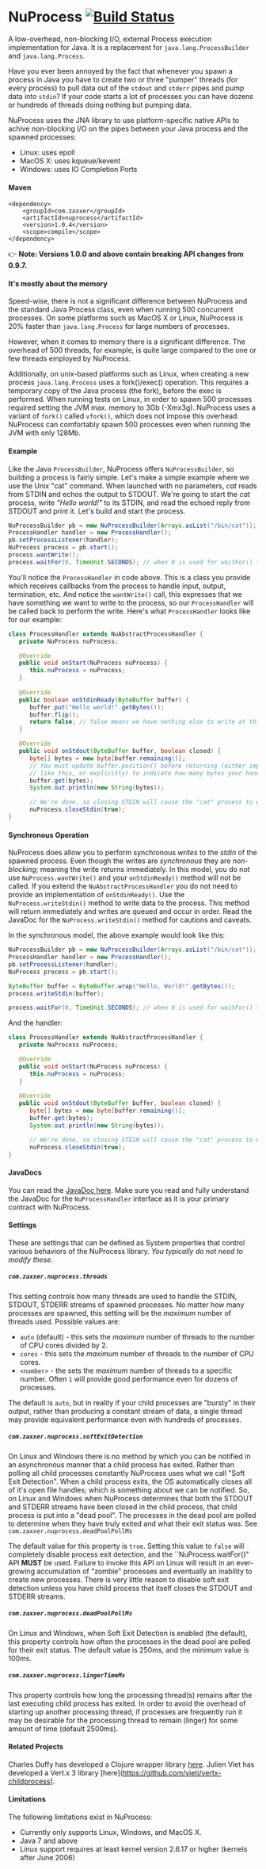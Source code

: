 NuProcess&nbsp;[![Build Status](https://travis-ci.org/brettwooldridge/NuProcess.svg?branch=master)](https://travis-ci.org/brettwooldridge/NuProcess)
=========

A low-overhead, non-blocking I/O, external Process execution implementation for Java.  It is a replacement for
``java.lang.ProcessBuilder`` and ``java.lang.Process``.

Have you ever been annoyed by the fact that whenever you spawn a process in Java you have to create two or three "pumper"
threads (for every process) to pull data out of the ``stdout`` and ``stderr`` pipes and pump data into ``stdin``?  If your
code starts a lot of processes you can have dozens or hundreds of threads doing nothing but pumping data.

NuProcess uses the JNA library to use platform-specific native APIs to achive non-blocking I/O on the pipes between your
Java process and the spawned processes:

 * Linux: uses epoll
 * MacOS X: uses kqueue/kevent
 * Windows: uses IO Completion Ports

#### Maven
    <dependency>
        <groupId>com.zaxxer</groupId>
        <artifactId>nuprocess</artifactId>
        <version>1.0.4</version>
        <scope>compile</scope>
    </dependency>

:point_right: **Note: Versions 1.0.0 and above contain breaking API changes from 0.9.7.**

#### It's mostly about the memory
Speed-wise, there is not a significant difference between NuProcess and the standard Java Process class, even when running
500 concurrent processes.  On some platforms such as MacOS X or Linux, NuProcess is 20% faster than ``java.lang.Process``
for large numbers of processes.

However, when it comes to memory there is a significant difference.  The overhead of 500 threads, for example, is quite
large compared to the one or few threads employed by NuProcess.

Additionally, on unix-based platforms such as Linux, when creating a new process ``java.lang.Process`` uses a fork()/exec()
operation.  This requires a temporary copy of the Java process (the fork), before the exec is performed.  When running
tests on Linux, in order to spawn 500 processes required setting the JVM max. memory to 3Gb (-Xmx3g).  NuProcess uses a
variant of ``fork()`` called ``vfork()``, which does not impose this overhead.  NuProcess can comfortably spawn 500 processes
even when running the JVM with only 128Mb.

#### Example
Like the Java ``ProcessBuilder``, NuProcess offers ``NuProcessBuilder``, so building a process is fairly simple.  Let's make a simple example where we use the Unix "cat" command.  When launched with no parameters, *cat* reads from STDIN and echos the output to STDOUT.  We're going to start the *cat* process, write *"Hello world!"* to its STDIN, and read the echoed reply from STDOUT and print it.  Let's build and start the process.
```java
NuProcessBuilder pb = new NuProcessBuilder(Arrays.asList("/bin/cat"));
ProcessHandler handler = new ProcessHandler();
pb.setProcessListener(handler);
NuProcess process = pb.start();
process.wantWrite();
process.waitFor(0, TimeUnit.SECONDS); // when 0 is used for waitFor() the wait is infinite
```
You'll notice the ``ProcessHandler`` in code above.  This is a class you provide which receives callbacks from the process to handle input, output, termination, etc.  And notice the ``wantWrite()`` call, this expresses that we have something we want to write to the process, so our ``ProcessHandler`` will be called back to perform the write.  Here's what ``ProcessHandler`` looks like for our example:
```java
class ProcessHandler extends NuAbstractProcessHandler {
   private NuProcess nuProcess;

   @Override
   public void onStart(NuProcess nuProcess) {
      this.nuProcess = nuProcess;
   }
   
   @Override
   public boolean onStdinReady(ByteBuffer buffer) {
      buffer.put("Hello world!".getBytes());
      buffer.flip();
      return false; // false means we have nothing else to write at this time
   }

   @Override
   public void onStdout(ByteBuffer buffer, boolean closed) {
      byte[] bytes = new byte[buffer.remaining()];
      // You must update buffer.position() before returning (either implicitly,
      // like this, or explicitly) to indicate how many bytes your handler has consumed.
      buffer.get(bytes);
      System.out.println(new String(bytes));

      // We're done, so closing STDIN will cause the "cat" process to exit
      nuProcess.closeStdin(true);
}
```

#### Synchronous Operation
NuProcess does allow you to perform synchronous *writes* to the *stdin* of the spawned process.  Even though the writes are *synchronous* they are *non-blocking*; meaning the write returns immediately.  In this model, you do not use ``NuProcess.wantWrite()`` and your ``onStdinReady()`` method will not be called.  If you extend the ``NuAbstractProcessHandler`` you do not need to provide an implementation of ``onStdinReady()``.  Use the ``NuProcess.writeStdin()`` method to write data to the process.  This method will return immediately and writes are queued and occur in order.  Read the JavaDoc for the ``NuProcess.writeStdin()`` method for cautions and caveats.

In the synchronous model, the above example would look like this:
```java
NuProcessBuilder pb = new NuProcessBuilder(Arrays.asList("/bin/cat"));
ProcessHandler handler = new ProcessHandler();
pb.setProcessListener(handler);
NuProcess process = pb.start();

ByteBuffer buffer = ByteBuffer.wrap("Hello, World!".getBytes());
process.writeStdin(buffer);

process.waitFor(0, TimeUnit.SECONDS); // when 0 is used for waitFor() the wait is infinite
```

And the handler:
```java
class ProcessHandler extends NuAbstractProcessHandler {
   private NuProcess nuProcess;

   @Override
   public void onStart(NuProcess nuProcess) {
      this.nuProcess = nuProcess;
   }
   
   @Override
   public void onStdout(ByteBuffer buffer, boolean closed) {
      byte[] bytes = new byte[buffer.remaining()];
      buffer.get(bytes);
      System.out.println(new String(bytes));

      // We're done, so closing STDIN will cause the "cat" process to exit
      nuProcess.closeStdin(true);
}
```

#### JavaDocs
You can read the [JavaDoc here](http://brettwooldridge.github.io/NuProcess/apidocs/index.html).  Make sure you read and fully understand the JavaDoc for the ``NuProcessHandler`` interface as it is your primary contract with NuProcess.

#### Settings
These are settings that can be defined as System properties that control various behaviors of the NuProcess library.  *You typically do not need to modify these.*

##### ``com.zaxxer.nuprocess.threads``
This setting controls how many threads are used to handle the STDIN, STDOUT, STDERR streams of spawned processes.  No
matter how many processes are spawned, this setting will be the *maximum* number of threads used.  Possible values are:

 * ``auto`` (default) - this sets the *maximum* number of threads to the number of CPU cores divided by 2.
 * ``cores`` - this sets the *maximum* number of threads to the number of CPU cores.
 * ``<number>`` - the sets the *maximum* number of threads to a specific number.  Often ``1`` will provide good performance even for dozens of processes.

The default is ``auto``, but in reality if your child processes are "bursty" in their output, rather than producing a
constant stream of data, a single thread may provide equivalent performance even with hundreds of processes.

##### ``com.zaxxer.nuprocess.softExitDetection``
On Linux and Windows there is no method by which you can be notified in an asynchronous manner that a child process has
exited.  Rather than polling all child processes constantly NuProcess uses what we call "Soft Exit Detection".  When a
child process exits, the OS automatically closes all of it's open file handles; which *is* something about we can be
notified.  So, on Linux and Windows when NuProcess determines that both the STDOUT and STDERR streams have been closed
in the child process, that child process is put into a "dead pool".  The processes in the dead pool are polled to 
determine when they have truly exited and what their exit status was.  See ``com.zaxxer.nuprocess.deadPoolPollMs``

The default value for this property is ``true``.  Setting this value to ``false`` will completely disable process exit 
detection, and the ``NuProcess.waitFor()" API __MUST__ be used.  Failure to invoke this API on Linux will result in an 
ever-growing accumulation of "zombie" processes and eventually an inability to create new processes.  There is very little
reason to disable soft exit detection unless you have child process that itself closes the STDOUT and STDERR streams.

##### ``com.zaxxer.nuprocess.deadPoolPollMs``
On Linux and Windows, when Soft Exit Detection is enabled (the default), this property controls how often the processes in
the dead pool are polled for their exit status.  The default value is 250ms, and the minimum value is 100ms.

##### ``com.zaxxer.nuprocess.lingerTimeMs``
This property controls how long the processing thread(s) remains after the last executing child process has exited.  In
order to avoid the overhead of starting up another processing thread, if processes are frequently run it may be desirable
for the processing thread to remain (linger) for some amount of time (default 2500ms).

#### Related Projects
Charles Duffy has developed a Clojure wrapper library [here](https://github.com/threatgrid/asynp).
Julien Viet has developed a Vert.x 3 library [here](https://github.com/vietj/vertx-childprocess].

#### Limitations
The following limitations exist in NuProcess:
 * Currently only supports Linux, Windows, and MacOS X.
 * Java 7 and above
 * Linux support requires at least kernel version 2.6.17 or higher (kernels after June 2006)

